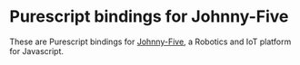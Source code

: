 # Purescript bindings for Johnny-Five

These are Purescript bindings for [Johnny-Five](http://johnny-five.io/), a Robotics and IoT platform for Javascript.
